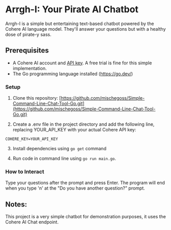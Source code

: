 # Arrgh-I: Your Pirate AI Chatbot

Arrgh-I is a simple but entertaining text-based chatbot powered by the Cohere AI language model. They'll answer your questions but with a healthy dose of pirate-y sass.

## Prerequisites

* A Cohere AI account and [API key](https://cohere.com/). A free trial is fine for this simple implementation.
* The Go programming language installed (https://go.dev/)

### Setup

1. Clone this repository: [https://github.com/mischegoss/Simple-Command-Line-Chat-Tool-Go.git](https://github.com/mischegoss/Simple-Command-Line-Chat-Tool-Go.git)

2. Create a .env file in the project directory and add the following line, replacing YOUR_API_KEY with your actual Cohere API key:

```
COHERE_KEY=YOUR_API_KEY
```

3. Install dependencies using `go get` command

4. Run code in command line using `go run main.go`.

### How to Interact

Type your questions after the prompt and press Enter. The program will end when you type 'n' at the "Do you have another question?" prompt.

## Notes:

This project is a very simple chatbot for demonstration purposes, it uses the Cohere AI Chat endpoint.

